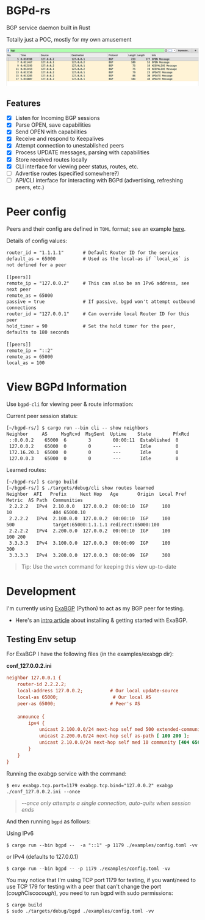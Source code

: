 # BGPd-rs

BGP service daemon built in Rust

Totally just a POC, mostly for my own amusement

![PCAP](examples/pcap.png)


## Features
- [x] Listen for Incoming BGP sessions 
- [x] Parse OPEN, save capabilities
- [x] Send OPEN with capabilities 
- [x] Receive and respond to Keepalives
- [x] Attempt connection to unestablished peers
- [x] Process UPDATE messages, parsing with capabilities
- [x] Store received routes locally
- [x] CLI interface for viewing peer status, routes, etc.
- [ ] Advertise routes (specified somewhere?)
- [ ] API/CLI interface for interacting with BGPd (advertising, refreshing peers, etc.)

# Peer config
Peers and their config are defined in `TOML` format; see an example [here](examples/config.toml).

Details of config values:
```
router_id = "1.1.1.1"       # Default Router ID for the service
default_as = 65000          # Used as the local-as if `local_as` is not defined for a peer

[[peers]]
remote_ip = "127.0.0.2"     # This can also be an IPv6 address, see next peer
remote_as = 65000
passive = true              # If passive, bgpd won't attempt outbound connections
router_id = "127.0.0.1"     # Can override local Router ID for this peer
hold_timer = 90             # Set the hold timer for the peer, defaults to 180 seconds

[[peers]]
remote_ip = "::2"
remote_as = 65000
local_as = 100
```

# View BGPd Information
Use `bgpd-cli` for viewing peer & route information:

Current peer session status:
```
[~/bgpd-rs/] $ cargo run --bin cli -- show neighbors
Neighbor     AS     MsgRcvd  MsgSent  Uptime    State        PfxRcd
 ::0.0.0.2    65000  6        3        00:00:11  Established  0
 127.0.0.2    65000  0        0        ---       Idle         0
 172.16.20.1  65000  0        0        ---       Idle         0
 127.0.0.3    65000  0        0        ---       Idle         0
```

Learned routes:
```
[~/bgpd-rs/] $ cargo build
[~/bgpd-rs/] $ ./targets/debug/cli show routes learned
Neighbor  AFI   Prefix     Next Hop   Age       Origin  Local Pref  Metric  AS Path  Communities
 2.2.2.2   IPv4  2.10.0.0   127.0.0.2  00:00:10  IGP     100         10               404 65000.10
 2.2.2.2   IPv4  2.100.0.0  127.0.0.2  00:00:10  IGP     100         500              target:65000:1.1.1.1 redirect:65000:100
 2.2.2.2   IPv4  2.200.0.0  127.0.0.2  00:00:10  IGP     100                 100 200
 3.3.3.3   IPv4  3.100.0.0  127.0.0.3  00:00:09  IGP     100                 300
 3.3.3.3   IPv4  3.200.0.0  127.0.0.3  00:00:09  IGP     300
```
 > Tip: Use the `watch` command for keeping this view up-to-date

# Development
I'm currently using [ExaBGP](https://github.com/Exa-Networks/exabgp) (Python) to act as my BGP peer for testing.
- Here's an [intro article](https://thepacketgeek.com/influence-routing-decisions-with-python-and-exabgp/) about installing & getting started with ExaBGP.

## Testing Env setup
For ExaBGP I have the following files (in the examples/exabgp dir):

**conf_127.0.0.2.ini**
```ini
neighbor 127.0.0.1 {
    router-id 2.2.2.2;
    local-address 127.0.0.2;          # Our local update-source
    local-as 65000;                    # Our local AS
    peer-as 65000;                    # Peer's AS

    announce {
        ipv4 {
            unicast 2.100.0.0/24 next-hop self med 500 extended-community [ target:65000:1.1.1.1 ];
            unicast 2.200.0.0/24 next-hop self as-path [ 100 200 ];
            unicast 2.10.0.0/24 next-hop self med 10 community [404 65000:10];
        }
    }
}
```

Running the exabgp service with the command:

```
$ env exabgp.tcp.port=1179 exabgp.tcp.bind="127.0.0.2" exabgp ./conf_127.0.0.2.ini --once
```
> *--once only attempts a single connection, auto-quits when session ends*


And then running `bgpd` as follows:

Using IPv6
```
$ cargo run --bin bgpd --  -a "::1" -p 1179 ./examples/config.toml -vv
```

or IPv4 (defaults to 127.0.0.1)
```
$ cargo run --bin bgpd -- -p 1179 ./examples/config.toml -vv
```

You may notice that I'm using TCP port 1179 for testing, if you want/need to use TCP 179 for testing with a peer that can't change the port (*cough*Cisco*cough*), you need to run bgpd with sudo permissions:

```
$ cargo build
$ sudo ./targets/debug/bgpd ./examples/config.toml -vv
```